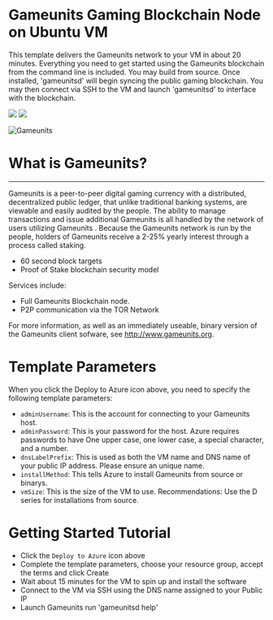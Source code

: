 # Gameunits Gaming Blockchain Node on Ubuntu VM

This template delivers the Gameunits network to your VM in about 20 minutes. Everything you need to get started using the Gameunits blockchain from the command line is included. You may build from source. Once installed, 'gameunitsd' will begin syncing the public gaming blockchain. You may then connect via SSH to the VM and launch 'gameunitsd' to interface with the blockchain.

<a href="https://portal.azure.com/#create/Microsoft.Template/uri/https%3A%2F%2Fraw.githubusercontent.com%2FAzure%2Fazure-quickstart-templates%2Fmaster%2Fgameunits-on-ubuntu%2Fazuredeploy.json" target="_blank"><img src="http://azuredeploy.net/deploybutton.png"/></a>
<a href="http://armviz.io/#/?load=https%3A%2F%2Fraw.githubusercontent.com%2FAzure%2Fazure-quickstart-templates%2Fmaster%2Fgameunits-on-ubuntu%2Fazuredeploy.json" target="_blank"><img src="http://armviz.io/visualizebutton.png"/></a>

![Gameunits](https://raw.githubusercontent.com/gameunits/gameunits-logos/master/artwork.png "Gameunits")

# What is Gameunits?
----------------

Gameunits is a peer-to-peer digital gaming currency with a distributed, decentralized public ledger, that unlike traditional banking systems, are viewable and easily audited by the people.
The ability to manage transactions and issue additional Gameunits is all handled by the network of users utilizing Gameunits . Because the Gameunits network is run by the people, holders of Gameunits receive a 2-25% yearly interest through a process called staking.

- 60 second block targets
- Proof of Stake blockchain security model

Services include:
- Full Gameunits Blockchain node.
- P2P communication via the TOR Network

For more information, as well as an immediately useable, binary version of
the Gameunits client sofware, see http://www.gameunits.org.


# Template Parameters

When you click the Deploy to Azure icon above, you need to specify the following template parameters:

* `adminUsername`: This is the account for connecting to your Gameunits host.
* `adminPassword`: This is your password for the host.  Azure requires passwords to have One upper case, one lower case, a special character, and a number.
* `dnsLabelPrefix`: This is used as both the VM name and DNS name of your public IP address.  Please ensure an unique name.
* `installMethod`: This tells Azure to install Gameunits from source or binarys.
* `vmSize`: This is the size of the VM to use.  Recommendations: Use the D series for installations from source.

# Getting Started Tutorial

* Click the `Deploy to Azure` icon above
* Complete the template parameters, choose your resource group, accept the terms and click Create
* Wait about 15 minutes for the VM to spin up and install the software
* Connect to the VM via SSH using the DNS name assigned to your Public IP
* Launch Gameunits run 'gameunitsd help'
